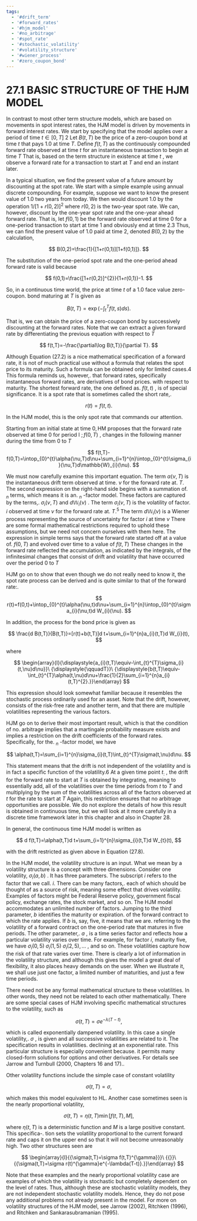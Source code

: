 ```yaml
---
tags:
  - '#drift_term'
  - '#forward_rates'
  - '#hjm_model'
  - '#no_arbitrage'
  - '#spot_rate'
  - '#stochastic_volatility'
  - '#volatility_structure'
  - '#wiener_process'
  - '#zero_coupon_bond'
---
```

# 27.1 BASIC STRUCTURE OF THE HJM MODEL

In contrast to most other term structure models, which are based on movements in spot interest rates, the HJM model is driven by movements in forward interest rates. We start by specifying that the model applies over a period of time $t\in[0,T]$ 2 Let $B(t,T)$ be the price of a zero-coupon bond at time $t$ that pays 1.0 at time $T.$ Define $f(t,T)$ as the continuously compounded forward rate observed at time $t$ for an instantaneous transaction to begin at time $T$ That is, based on the term structure in existence at time $t$ , we observe a forward rate for a transaction to start at $T$ and end an instant later.

In a typical situation, we find the present value of a future amount by discounting at the spot rate. We start with a simple example using annual discrete compounding. For example, suppose we want to know the present value of 1.0 two years from today. We then would discount 1.0 by the operation $1/[1+r(0,2)]^{2}$ where $r(0,2)$ is the two-year spot rate. We can, however, discount by the one-year spot rate and the one-year ahead forward rate. That is, let $f(0,1)$ be the forward rate observed at time 0 for a one-period transaction to start at time 1 and obviously end at time 2.3 Thus, we can find the present value of 1.0 paid at time 2, denoted $B(0,2)$ by the calculation,

$$
B(0,2)=\frac{1}{[1+r(0,1)][1+f(0,1)]}.
$$

The substitution of the one-period spot rate and the one-period ahead forward rate is valid because

$$
f(0,1)=\frac{[1+r(0,2)]^{2}}{1+r(0,1)}-1.
$$

So, in a continuous time world, the price at time $t$ of a 1.0 face value zero-coupon. bond maturing at $T$ is given as

$$
B(t,T)=\exp\left(-\int_{t}^{T}f(t,s)d s\right).
$$

That is, we can obtain the price of a zero-coupon bond by successively discounting at the forward rates. Note that we can extract a given forward rate by differentiating the previous equation with respect to $T$

$$
f(t,T)=-\frac{\partial\log B(t,T)}{\partial T}.
$$

Although Equation (27.2) is a nice mathematical specification of a forward rate, it is not of much practical use without a formula that relates the spot price to its maturity. Such a formula can be obtained only for limited cases.4 This formula reminds us, however,. that forward rates, specifically instantaneous forward rates, are derivatives of bond prices. with respect to maturity. The shortest forward rate, the one defined as. $f(t,t)$ , is of special significance. It is a spot rate that is sometimes called the short rate,.

$$
r(t)=f(t,t).
$$

In the HJM model, this is the only spot rate that commands our attention.

Starting from an initial state at time $0,\mathrm{HM}$ proposes that the forward rate observed at time 0 for period I $;f(0,T)$ , changes in the following manner during the time from 0 to $T$

$$
f(t,T)-f(0,T)=\intop_{0}^{t}\alpha(\nu,T)d\nu+\sum_{i=1}^{n}\intop_{0}^{t}\sigma_{i}(\nu,T)d\mathbb{W}_{i}(\nu).
$$

We must now carefully examine this important equation. The term $\alpha(\nu,T)$ is the instantaneous drift term observed at time. $\nu$ for the forward rate at. $T.$ The second expression on the right-hand side begins with a summation of. $_n$ terms, which means it is an. $_n$ -factor model. These factors are captured by the terms,. $\sigma_{i}(\nu,T)$ and $d\mathbb{W}_{i}(\nu)$ . The term $\sigma_{i}(\nu,T)$ is the volatility of factor. $i$ observed at time $\nu$ for the forward rate at. $T.^{5}$ The term $d\mathbb{W}_{i}(\nu)$ is a Wiener process representing the source of uncertainty for factor $i$ at time $\nu$ There are some formal mathematical restrictions required to uphold these assumptions, but we need not concern ourselves with them here. The expression in simple terms says that the forward rate started off at a value of. $f(0,T)$ and evolved over time to a value of $f(t,T)$ These changes in the forward rate reflected the accumulation, as indicated by the integrals, of the infinitesimal changes that consist of drift and volatility that have occurred over the period 0 to $T$

HJM go on to show that even though we do not really need to know it, the spot rate process can be derived and is quite similar to that of the forward rate:.

$$
r(t)=f(0,t)+\intop_{0}^{t}\alpha(\nu,t)d\nu+\sum_{i=1}^{n}\intop_{0}^{t}\sigma_{i}(\nu,t)d W_{i}(\nu).
$$

In addition, the process for the bond price is given as

$$
\frac{d B(t,T)}{B(t,T)}=[r(t)+b(t,T)]d t+\sum_{i=1}^{n}a_{i}(t,T)d W_{i}(t),
$$

where

$$
\begin{array}{l}{\displaystyle{a_{i}(t,T)\equiv-\int_{t}^{T}\sigma_{i}(t,\nu)d\nu}}\ {\displaystyle{\qquadT}}\ {\displaystyle{b(t,T)\equiv-\int_{t}^{T}\alpha(t,\nu)d\nu+\frac{1}{2}\sum_{i=1}^{n}a_{i}(t,T)^{2}.}}\end{array}
$$

This expression should look somewhat familiar because it resembles the stochastic process ordinarily used for an asset. Note that the drift, however, consists of the risk-free rate and another term, and that there are multiple volatilities representing the various factors.

HJM go on to derive their most important result, which is that the condition of no. arbitrage implies that a martingale probability measure exists and implies a restriction on the drift coefficients of the forward rates. Specifically, for the. $_n$ -factor model, we have

$$
\alpha(t,T)=\sum_{i=1}^{n}\sigma_{i}(t,T)\int_{t}^{T}\sigma(t,\nu)d\nu.
$$

This statement means that the drift is not independent of the volatility and is in fact a specific function of the volatility.6 At a given time point $t_{:}$ , the drift for the forward rate to start at $T$ is obtained by integrating, meaning to essentially add, all of the volatilities over the time periods from $t$ to $T$ and multiplying by the sum of the volatilities across all of the factors observed at $t$ for the rate to start at $T$ Again, this restriction ensures that no arbitrage opportunities are possible. We do not explore the details of how this result is obtained in continuous time, but we will look at it more carefully in a discrete time framework later in this chapter and also in Chapter 28.

In general, the continuous time HJM model is written as

$$
d f(t,T)=\alpha(t,T)d t+\sum_{i=1}^{n}\sigma_{i}(t,T)d W_{t}(t),
$$

with the drift restricted as given above in Equation (27.8).

In the HJM model, the volatility structure is an input. What we mean by a volatility structure is a concept with three dimensions. Consider one volatility, $\sigma_{i}(a,b)$ . It has three parameters. The subscript $i$ refers to the factor that we call. $i.$ There can be many factors,. each of which should be thought of as a source of risk, meaning some effect that drives volatility. Examples of factors might be Federal Reserve policy, government fiscal policy, exchange rates, the stock market, and so on. The HJM model accommodates an unlimited number of factors. Jumping to the third parameter, $b$ identifies the maturity or expiration. of the forward contract to which the rate applies. If $b$ is, say, five, it means that we are. referring to the volatility of a forward contract on the one-period rate that matures in five periods. The other parameter,. $a$ , is a time series factor and reflects how a particular volatility varies over time. For example, for factor $i,$ maturity five, we have $\sigma_{i}(0,5)$ $\sigma_{i}(1,5)$ $\sigma_{i}(2,5),\ldots$ , and so on. These volatilities capture how the risk of that rate varies over time. There is clearly a lot of information in the volatility structure, and although this gives the model a great deal of flexibility, it also places heavy demands on the user. When we illustrate it, we shall use just one factor, a limited number of maturities, and just a few time periods.

There need not be any formal mathematical structure to these volatilities. In other words, they need not be related to each other mathematically. There are some special cases of HJM involving specific mathematical structures to the volatility, such as

$$
\sigma(t,T)=\sigma e^{-\lambda(T-t)},
$$

which is called exponentially dampened volatility. In this case a single volatility,. $\sigma$ , is given and all successive volatilities are related to it. The specification results in volatilities. declining at an exponential rate. This particular structure is especially convenient because. it permits many closed-form solutions for options and other derivatives. For details see Jarrow and Turnbull (2000, Chapters 16 and 17)..

Other volatility functions include the simple case of constant volatility

$$
\sigma(t,T)=\sigma,
$$

which makes this model equivalent to HL. Another case sometimes seen is the nearly proportional volatility,

$$
\sigma(t,T)=\eta(t,T){\operatorname*{min}}[f(t,T),M],
$$

where $\eta(t,T)$ is a deterministic function and $M$ is a large positive constant. This specifica-. tion sets the volatility proportional to the current forward rate and caps it on the upper end so that it will not become unreasonably high. Two other structures seen are

$$
\begin{array}{l}{{\sigma(t,T)=\sigma f(t,T)^{\gamma}}}\ {{}}\ {{\sigma(t,T)=\sigma r(t)^{\gamma}e^{-\lambda(T-t)}.}}\end{array}
$$

Note that these examples and the nearly proportional volatility case are examples of which the volatility is stochastic but completely dependent on the level of rates. Thus, although these are stochastic volatility models, they are not independent stochastic volatility models. Hence, they do not pose any additional problems not already present in the model. For more on volatility structures of the HJM model, see Jarrow (2002), Ritchken (1996), and Ritchken and Sankarasubramanian (1995).

